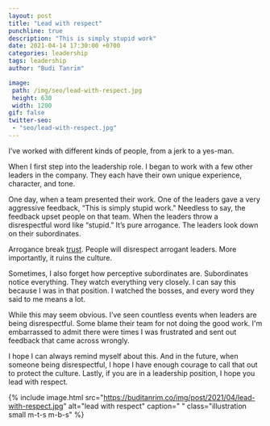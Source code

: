 ```yaml
---
layout: post
title: "Lead with respect"
punchline: true
description: "This is simply stupid work"
date: 2021-04-14 17:30:00 +0700
categories: leadership
tags: leadership
author: "Budi Tanrim"

image:
 path: /img/seo/lead-with-respect.jpg
 height: 630
 width: 1200
gif: false
twitter-seo: 
 - "seo/lead-with-respect.jpg"
---
```


I’ve worked with different kinds of people, from a jerk to a yes-man.

When I first step into the leadership role. I began to work with a few other leaders in the company. They each have their own unique experience, character, and tone. 

One day, when a team presented their work. One of the leaders gave a very aggressive feedback, “This is simply stupid work." Needless to say, the feedback upset people on that team. When the leaders throw a disrespectful word like “stupid.” It’s pure arrogance. The leaders look down on their subordinates.

Arrogance break [trust][1]. People will disrespect arrogant leaders. More importantly, it ruins the culture.

Sometimes, I also forget how perceptive subordinates are. Subordinates notice everything. They watch everything very closely. I can say this because I was in that position. I watched the bosses, and every word they said to me means a lot.

While this may seem obvious. I’ve seen countless events when leaders are being disrespectful. Some blame their team for not doing the good work. I'm embarrassed to admit there were times I was frustrated and sent out feedback that came across wrongly.

I hope I can always remind myself about this. And in the future, when someone being disrespectful, I hope I have enough courage to call that out to protect the culture. Lastly, if you are in a leadership position, I hope you lead with respect.


{% include image.html 
src="https://buditanrim.co/img/post/2021/04/lead-with-respect.jpg" 
alt="lead with respect" 
caption=" "
class="illustration small m-t-s m-b-s" %}

[1]: https://buditanrim.co/2021/lead-with-trust/


